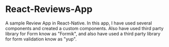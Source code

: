 # React-Reviews-App
A sample Review App in React-Native. 
In this app, I have used several components and created a custom components. Also have used third party library for Form know as "Formik", and also have used a third party library for 
form validation know as "yup".
